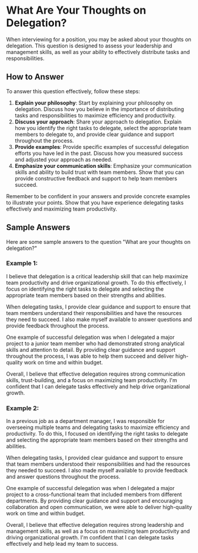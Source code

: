 What Are Your Thoughts on Delegation?
==========================================================

When interviewing for a position, you may be asked about your thoughts on delegation. This question is designed to assess your leadership and management skills, as well as your ability to effectively distribute tasks and responsibilities.

How to Answer
-------------

To answer this question effectively, follow these steps:

1. **Explain your philosophy**: Start by explaining your philosophy on delegation. Discuss how you believe in the importance of distributing tasks and responsibilities to maximize efficiency and productivity.
2. **Discuss your approach**: Share your approach to delegation. Explain how you identify the right tasks to delegate, select the appropriate team members to delegate to, and provide clear guidance and support throughout the process.
3. **Provide examples**: Provide specific examples of successful delegation efforts you have led in the past. Discuss how you measured success and adjusted your approach as needed.
4. **Emphasize your communication skills**: Emphasize your communication skills and ability to build trust with team members. Show that you can provide constructive feedback and support to help team members succeed.

Remember to be confident in your answers and provide concrete examples to illustrate your points. Show that you have experience delegating tasks effectively and maximizing team productivity.

Sample Answers
--------------

Here are some sample answers to the question "What are your thoughts on delegation?"

### Example 1:

I believe that delegation is a critical leadership skill that can help maximize team productivity and drive organizational growth. To do this effectively, I focus on identifying the right tasks to delegate and selecting the appropriate team members based on their strengths and abilities.

When delegating tasks, I provide clear guidance and support to ensure that team members understand their responsibilities and have the resources they need to succeed. I also make myself available to answer questions and provide feedback throughout the process.

One example of successful delegation was when I delegated a major project to a junior team member who had demonstrated strong analytical skills and attention to detail. By providing clear guidance and support throughout the process, I was able to help them succeed and deliver high-quality work on time and within budget.

Overall, I believe that effective delegation requires strong communication skills, trust-building, and a focus on maximizing team productivity. I'm confident that I can delegate tasks effectively and help drive organizational growth.

### Example 2:

In a previous job as a department manager, I was responsible for overseeing multiple teams and delegating tasks to maximize efficiency and productivity. To do this, I focused on identifying the right tasks to delegate and selecting the appropriate team members based on their strengths and abilities.

When delegating tasks, I provided clear guidance and support to ensure that team members understood their responsibilities and had the resources they needed to succeed. I also made myself available to provide feedback and answer questions throughout the process.

One example of successful delegation was when I delegated a major project to a cross-functional team that included members from different departments. By providing clear guidance and support and encouraging collaboration and open communication, we were able to deliver high-quality work on time and within budget.

Overall, I believe that effective delegation requires strong leadership and management skills, as well as a focus on maximizing team productivity and driving organizational growth. I'm confident that I can delegate tasks effectively and help lead my team to success.
